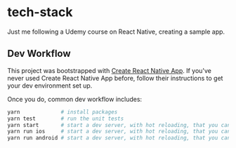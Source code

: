 # tech-stack

Just me following a Udemy course on React Native, creating a sample app.

## Dev Workflow

This project was bootstrapped with [Create React Native App](https://github.com/react-community/create-react-native-app).
If you've never used Create React Native App before, follow their instructions to get your dev environment set up.

Once you do, common dev workflow includes:

```bash
yarn             # install packages
yarn test        # run the unit tests
yarn start       # start a dev server, with hot reloading, that you can access from an actual phone
yarn run ios     # start a dev server, with hot reloading, that you can access from an iOS emulator
yarn run android # start a dev server, with hot reloading, that you can access from an Android emulator
```

